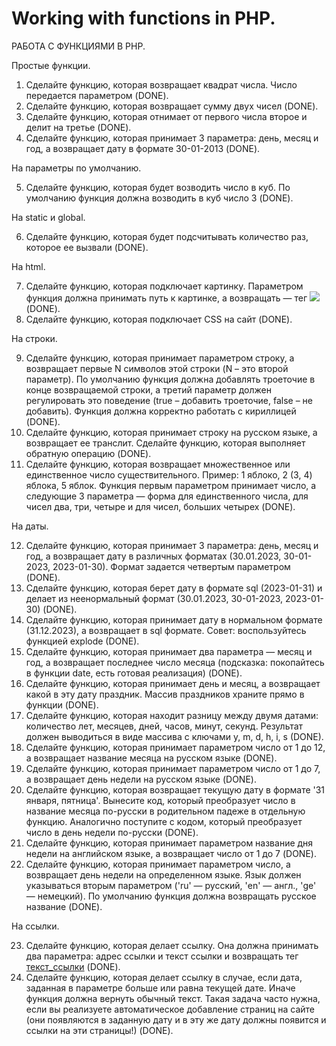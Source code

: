 ﻿# Working with functions in PHP.

 РАБОТА С ФУНКЦИЯМИ В PHP.

 Простые функции.
 
1. Сделайте функцию, которая возвращает квадрат числа. Число передается параметром (DONE).
2. Сделайте функцию, которая возвращает сумму двух чисел (DONE).
3. Сделайте функцию, которая отнимает от первого числа второе и делит на третье (DONE).
4. Сделайте функцию, которая принимает 3 параметра: день, месяц и год, а возвращает дату в формате 30-01-2013 (DONE).

На параметры по умолчанию.

5. Сделайте функцию, которая будет возводить число в куб. По умолчанию функция должна возводить в куб число 3 (DONE).

На static и global.

6. Сделайте функцию, которая будет подсчитывать количество раз, которое ее вызвали (DONE).

На html.

7. Сделайте функцию, которая подключает картинку. Параметром функция должна принимать путь к картинке, а возвращать — тег <img src='путь_к_картинке'> (DONE).
8. Сделайте функцию, которая подключает CSS на сайт (DONE).

На строки.

9. Сделайте функцию, которая принимает параметром строку, а возвращает первые N символов этой строки (N – это второй параметр). По умолчанию функция должна добавлять троеточие в конце возвращаемой строки, а третий параметр     должен регулировать это поведение (true – добавить троеточие, false – не добавить). Функция должна корректно работать с кириллицей (DONE).
10. Сделайте функцию, которая принимает строку на русском языке, а возвращает ее транслит. Сделайте функцию, которая выполняет обратную операцию (DONE).
11. Сделайте функцию, которая возвращает множественное или единственное число существительного. Пример: 1 яблоко, 2 (3, 4) яблока, 5 яблок. Функция первым параметром принимает число, а следующие 3 параметра — форма для
    единственного числа, для чисел два, три, четыре и для чисел, больших четырех (DONE).

На даты. 

12. Сделайте функцию, которая принимает 3 параметра: день, месяц и год, а возвращает дату в различных форматах (30.01.2023, 30-01-2023, 2023-01-30). Формат задается четвертым параметром (DONE).
13. Сделайте функцию, которая берет дату в формате sql (2023-01-31) и делает из неенормальный формат (30.01.2023, 30-01-2023, 2023-01-30) (DONE).
14. Сделайте функцию, которая принимает дату в нормальном формате (31.12.2023), а возвращает в sql формате. Совет: воспользуйтесь функцией explode (DONE).
15. Сделайте функцию, которая принимает два параметра — месяц и год, а возвращает последнее число месяца (подсказка: покопайтесь в функции date, есть готовая реализация) (DONE).
16. Сделайте функцию, которая принимает день и месяц, а возвращает какой в эту дату праздник. Массив праздников храните прямо в функции (DONE).
17. Сделайте функцию, которая находит разницу между двумя датами: количество лет, месяцев, дней, часов, минут, секунд. Результат должен выводиться в виде массива с ключами y, m, d, h, i, s (DONE).
18. Сделайте функцию, которая принимает параметром число от 1 до 12, а возвращает название месяца на русском языке (DONE).
19. Сделайте функцию, которая принимает параметром число от 1 до 7, а возвращает день недели на русском языке (DONE).
20. Сделайте функцию, которая возвращает текущую дату в формате '31 января, пятница'. Вынесите код, который преобразует число в название месяца по-русски в родительном падеже в отдельную функцию. Аналогично поступите с кодом, который преобразует число в день недели по-русски (DONE).
21. Сделайте функцию, которая принимает параметром название дня недели на английском языке, а возвращает число от 1 до 7 (DONE).
22. Сделайте функцию, которая принимает параметром число, а возвращает день недели на определенном языке. Язык должен указываться вторым параметром ('ru' — русский, 'en' — англ., 'ge' — немецкий). По умолчанию функция должна возвращать русское название (DONE).

На ссылки.

23. Сделайте функцию, которая делает ссылку. Она должна принимать два параметра: адрес ссылки и текст ссылки и возвращать тег <a href='адрес_ссылки'>текст_ссылки</a> (DONE).
24. Сделайте функцию, которая делает ссылку в случае, если дата, заданная в параметре больше или равна текущей дате. Иначе функция должна вернуть обычный текст. 
    Такая задача часто нужна, если вы реализуете автоматическое добавление страниц на сайте (они появляются в заданную дату и в эту же дату должны появится и ссылки на эти страницы!) (DONE).



